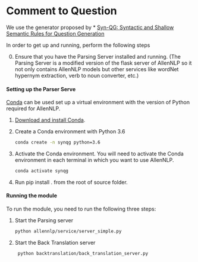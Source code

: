 # Comment to Question
 We use the generator proposed by * [Syn-QG: Syntactic and Shallow Semantic Rules for Question Generation](https://www.aclweb.org/anthology/2020.acl-main.69.pdf)


In order to get up and running, perform the following steps

0. Ensure that you have the Parsing Server installed and running. 
(The Parsing Server is a modified version of the flask server of AllenNLP so it not only contains AllenNLP models 
but other services like wordNet hypernym extraction, verb to noun converter, etc.) 

#### Setting up the Parser Serve

[Conda](https://conda.io/) can be used set up a virtual environment with the
version of Python required for AllenNLP. 

1.  [Download and install Conda](https://conda.io/docs/download.html).

2.  Create a Conda environment with Python 3.6

    ```bash
    conda create -n synqg python=3.6
    ```

3.  Activate the Conda environment. You will need to activate the Conda environment in each terminal in which you want to use AllenNLP.

    ```bash
    conda activate synqg
    ```
    
4. Run pip install . from the root of source folder.

#### Running the module

To run the module, you need to run the following three steps:

1. Start the Parsing server 
    ```bash
    python allennlp/service/server_simple.py
    ```
   
2. Start the Back Translation server
    ```bash
     python backtranslation/back_translation_server.py 
    ```
    

